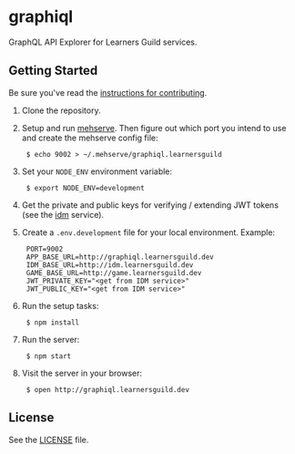 # graphiql

GraphQL API Explorer for Learners Guild services.

## Getting Started

Be sure you've read the [instructions for contributing](./CONTRIBUTING.md).

1. Clone the repository.

2. Setup and run [mehserve][mehserve]. Then figure out which port you intend to use and create the mehserve config file:

        $ echo 9002 > ~/.mehserve/graphiql.learnersguild

3. Set your `NODE_ENV` environment variable:

        $ export NODE_ENV=development

4. Get the private and public keys for verifying / extending JWT tokens (see the [idm][idm] service).

5. Create a `.env.development` file for your local environment. Example:

        PORT=9002
        APP_BASE_URL=http://graphiql.learnersguild.dev
        IDM_BASE_URL=http://idm.learnersguild.dev
        GAME_BASE_URL=http://game.learnersguild.dev
        JWT_PRIVATE_KEY="<get from IDM service>"
        JWT_PUBLIC_KEY="<get from IDM service>"

6. Run the setup tasks:

        $ npm install

7. Run the server:

        $ npm start

8. Visit the server in your browser:

        $ open http://graphiql.learnersguild.dev


## License

See the [LICENSE](./LICENSE) file.


[idm]: https://github.com/LearnersGuild/idm
[mehserve]: https://github.com/timecounts/mehserve
